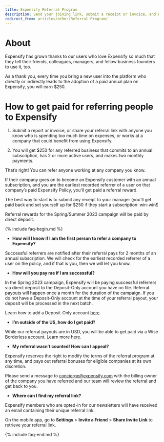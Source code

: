 ```yaml
---
title: Expensify Referral Program
description: Send your joining link, submit a receipt or invoice, and we'll pay you if your referral adopts Expensify.
redirect_from: articles/other/Referral-Program/
---
```

<!-- The lines above are required by Jekyll to process the .md file -->

# About

Expensify has grown thanks to our users who love Expensify so much that they tell their friends, colleagues, managers, and fellow business founders to use it, too. 

As a thank you, every time you bring a new user into the platform who directly or indirectly leads to the adoption of a paid annual plan on Expensify, you will earn $250. 

# How to get paid for referring people to Expensify

1. Submit a report or invoice, or share your referral link with anyone you know who is spending too much time on expenses, or works at a company that could benefit from using Expensify. 

2. You will get $250 for any referred business that commits to an annual subscription, has 2 or more active users, and makes two monthly payments.

That’s right! You can refer anyone working at any company you know. 

If their company goes on to become an Expensify customer with an annual subscription, and you are the earliest recorded referrer of a user on that company’s paid Expensify Policy, you'll get paid a referral reward. 

The best way to start is to submit any receipt to your manager (you'll get paid back and set yourself up for $250 if they start a subscription: win-win!)

Referral rewards for the Spring/Summer 2023 campaign will be paid by direct deposit.

{% include faq-begin.md %}

- **How will I know if I am the first person to refer a company to Expensify?**

Successful referrers are notified after their referral pays for 2 months of an annual subscription.  We will check for the earliest recorded referrer of a user on the policy, and if that is you, then we will let you know. 

- **How will you pay me if I am successful?**

In the Spring 2023 campaign, Expensify will be paying successful referrers via direct deposit to the Deposit-Only account you have on file. Referral payouts will happen once a month for the duration of the campaign. If you do not have a Deposit-Only account at the time of your referral payout, your deposit will be processed in the next batch. 

Learn how to add a Deposit-Only account [here](https://community.expensify.com/discussion/4641/how-to-add-a-deposit-only-bank-account-both-personal-and-business).

- **I’m outside of the US, how do I get paid?**

While our referral payouts are in USD, you will be able to get paid via a Wise Borderless account. Learn more [here](https://community.expensify.com/discussion/5940/how-to-get-reimbursed-outside-the-us-with-wise-for-non-us-employees).

- **My referral wasn’t counted! How can I appeal?**

Expensify reserves the right to modify the terms of the referral program at any time, and pays out referral bonuses for eligible companies at its own discretion.

Please send a message to concierge@expensify.com with the billing owner of the company you have referred and our team will review the referral and get back to you.

- **Where can I find my referral link?**

Expensify members who are opted-in for our newsletters will have received an email containing their unique referral link. 

On the mobile app, go to **Settings** > **Invite a Friend** > **Share Invite Link** to retrieve your referral link.

{% include faq-end.md %}

